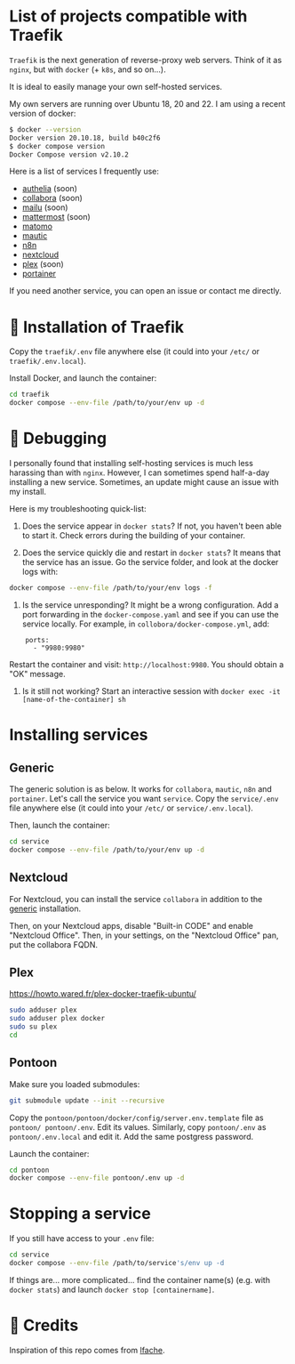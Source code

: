 # List of projects compatible with Traefik 


`Traefik` is the next generation of reverse-proxy web servers. Think of it as `nginx`, but with `docker` (+ `k8s`, and so on...).

It is ideal to easily manage your own self-hosted services.

My own servers are running over Ubuntu 18, 20 and 22. I am using a recent version of docker:

```bash
$ docker --version
Docker version 20.10.18, build b40c2f6
$ docker compose version
Docker Compose version v2.10.2
```

Here is a list of services I frequently use:

- [authelia](#authelia) (soon)
- [collabora](#collabora) (soon)
- [mailu](#mailu) (soon)
- [mattermost](#mattermost) (soon)
- [matomo](#matomo) 
- [mautic](#generic)
- [n8n](#generic)
- [nextcloud](#nextcloud)
- [plex](#plex) (soon)
- [portainer](#generic)

If you need another service, you can open an issue or contact me directly.


# :beaver: Installation of Traefik

Copy the `traefik/.env` file anywhere else (it could into your `/etc/` or `traefik/.env.local`). 

Install Docker, and launch the container:

```bash
cd traefik
docker compose --env-file /path/to/your/env up -d 
```

# :bug: Debugging 

I personally found that installing self-hosting services is much less harassing than with `nginx`.
However, I can sometimes spend half-a-day installing a new service. Sometimes, an update might cause an issue with my install. 

Here is my troubleshooting quick-list:

1. Does the service appear in `docker stats`? If not, you haven't been able to start it. Check errors during the building of your container.

1. Does the service quickly die and restart in `docker stats`? It means that the service has an issue. Go the service folder, and look at the docker logs with: 

```bash
docker compose --env-file /path/to/your/env logs -f
```

1. Is the service unresponding? It might be a wrong configuration. Add a port forwarding in the `docker-compose.yaml` and see if you can use the service locally. For example, in `collobora/docker-compose.yml`, add:

```
    ports:
      - "9980:9980"
```

Restart the container and visit: `http://localhost:9980`. You should obtain a "OK" message.

1. Is it still not working? Start an interactive session with `docker exec -it [name-of-the-container] sh` 

# Installing services

## Generic

The generic solution is as below. It works for `collabora`, `mautic`, `n8n` and `portainer`.
Let's call the service you want `service`. 
Copy the `service/.env` file anywhere else (it could into your `/etc/` or `service/.env.local`). 

Then, launch the container:

```bash
cd service
docker compose --env-file /path/to/your/env up -d 
```

## Nextcloud

For Nextcloud, you can install the service `collabora` in addition to the [generic](#generic) installation.

Then, on your Nextcloud apps, disable "Built-in CODE" and enable "Nextcloud Office". Then, in your settings, on the "Nextcloud Office" pan, put the collabora FQDN.


## Plex

https://howto.wared.fr/plex-docker-traefik-ubuntu/

```bash
sudo adduser plex
sudo adduser plex docker
sudo su plex
cd

```


## Pontoon

Make sure you loaded submodules:

```bash
git submodule update --init --recursive
```

Copy the `pontoon/pontoon/docker/config/server.env.template` file as `pontoon/ pontoon/.env`. Edit its values. 
Similarly, copy `pontoon/.env` as `pontoon/.env.local` and edit it. Add the same postgress password.

Launch the container:

```bash
cd pontoon
docker compose --env-file pontoon/.env up -d 
```


# Stopping a service

If you still have access to your `.env` file:

```bash
cd service
docker compose --env-file /path/to/service's/env up -d 
```

If things are... more complicated... find the container name(s) (e.g. with `docker stats`) and launch `docker stop [containername]`.

# :pray: Credits

Inspiration of this repo comes from [lfache](https://github.com/lfache/awesome-traefik).
